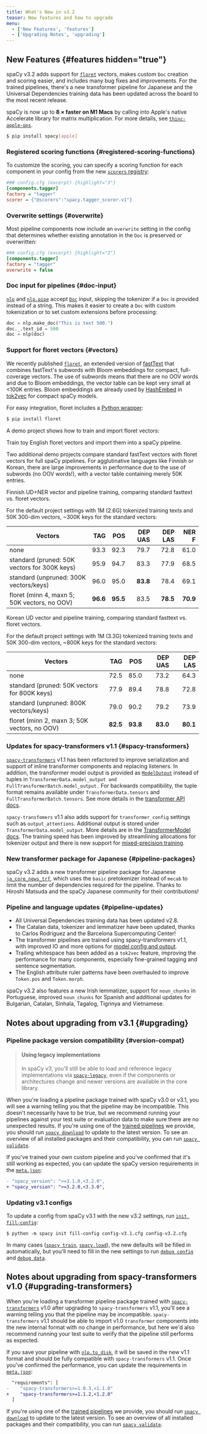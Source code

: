 ```yaml
---
title: What's New in v3.2
teaser: New features and how to upgrade
menu:
  - ['New Features', 'features']
  - ['Upgrading Notes', 'upgrading']
---
```


## New Features {#features hidden="true"}

spaCy v3.2 adds support for [`floret`](https://github.com/explosion/floret)
vectors, makes custom `Doc` creation and scoring easier, and includes many bug
fixes and improvements. For the trained pipelines, there's a new transformer
pipeline for Japanese and the Universal Dependencies training data has been
updated across the board to the most recent release.

<Infobox title="Improve performance for spaCy on Apple M1 with AppleOps" variant="warning" emoji="📣">

spaCy is now up to **8 &times; faster on M1 Macs** by calling into Apple's
native Accelerate library for matrix multiplication. For more details, see
[`thinc-apple-ops`](https://github.com/explosion/thinc-apple-ops).

```bash
$ pip install spacy[apple]
```

</Infobox>

### Registered scoring functions {#registered-scoring-functions}

To customize the scoring, you can specify a scoring function for each component
in your config from the new [`scorers` registry](/api/top-level#registry):

```ini
### config.cfg (excerpt) {highlight="3"}
[components.tagger]
factory = "tagger"
scorer = {"@scorers":"spacy.tagger_scorer.v1"}
```

### Overwrite settings {#overwrite}

Most pipeline components now include an `overwrite` setting in the config that
determines whether existing annotation in the `Doc` is preserved or overwritten:

```ini
### config.cfg (excerpt) {highlight="3"}
[components.tagger]
factory = "tagger"
overwrite = false
```

### Doc input for pipelines {#doc-input}

[`nlp`](/api/language#call) and [`nlp.pipe`](/api/language#pipe) accept
[`Doc`](/api/doc) input, skipping the tokenizer if a `Doc` is provided instead
of a string. This makes it easier to create a `Doc` with custom tokenization or
to set custom extensions before processing:

```python
doc = nlp.make_doc("This is text 500.")
doc._.text_id = 500
doc = nlp(doc)
```

### Support for floret vectors {#vectors}

We recently published [`floret`](https://github.com/explosion/floret), an
extended version of [fastText](https://fasttext.cc) that combines fastText's
subwords with Bloom embeddings for compact, full-coverage vectors. The use of
subwords means that there are no OOV words and due to Bloom embeddings, the
vector table can be kept very small at <100K entries. Bloom embeddings are
already used by [HashEmbed](https://thinc.ai/docs/api-layers#hashembed) in
[tok2vec](/api/architectures#tok2vec-arch) for compact spaCy models.

For easy integration, floret includes a
[Python wrapper](https://github.com/explosion/floret/blob/main/python/README.md):

```bash
$ pip install floret
```

A demo project shows how to train and import floret vectors:

<Project id="pipelines/floret_vectors_demo">

Train toy English floret vectors and import them into a spaCy pipeline.

</Project>

Two additional demo projects compare standard fastText vectors with floret
vectors for full spaCy pipelines. For agglutinative languages like Finnish or
Korean, there are large improvements in performance due to the use of subwords
(no OOV words!), with a vector table containing merely 50K entries.

<Project id="pipelines/floret_fi_core_demo">

Finnish UD+NER vector and pipeline training, comparing standard fasttext vs.
floret vectors.

For the default project settings with 1M (2.6G) tokenized training texts and 50K
300-dim vectors, ~300K keys for the standard vectors:

| Vectors                                      |      TAG |      POS |  DEP UAS |  DEP LAS |    NER F |
| -------------------------------------------- | -------: | -------: | -------: | -------: | -------: |
| none                                         |     93.3 |     92.3 |     79.7 |     72.8 |     61.0 |
| standard (pruned: 50K vectors for 300K keys) |     95.9 |     94.7 |     83.3 |     77.9 |     68.5 |
| standard (unpruned: 300K vectors/keys)       |     96.0 |     95.0 | **83.8** |     78.4 |     69.1 |
| floret (minn 4, maxn 5; 50K vectors, no OOV) | **96.6** | **95.5** |     83.5 | **78.5** | **70.9** |

</Project>

<Project id="pipelines/floret_ko_ud_demo">

Korean UD vector and pipeline training, comparing standard fasttext vs. floret
vectors.

For the default project settings with 1M (3.3G) tokenized training texts and 50K
300-dim vectors, ~800K keys for the standard vectors:

| Vectors                                      |      TAG |      POS |  DEP UAS |  DEP LAS |
| -------------------------------------------- | -------: | -------: | -------: | -------: |
| none                                         |     72.5 |     85.0 |     73.2 |     64.3 |
| standard (pruned: 50K vectors for 800K keys) |     77.9 |     89.4 |     78.8 |     72.8 |
| standard (unpruned: 800K vectors/keys)       |     79.0 |     90.2 |     79.2 |     73.9 |
| floret (minn 2, maxn 3; 50K vectors, no OOV) | **82.5** | **93.8** | **83.0** | **80.1** |

</Project>

### Updates for spacy-transformers v1.1 {#spacy-transformers}

[`spacy-transformers`](https://github.com/explosion/spacy-transformers) v1.1 has
been refactored to improve serialization and support of inline transformer
components and replacing listeners. In addition, the transformer model output is
provided as
[`ModelOutput`](https://huggingface.co/transformers/main_classes/output.html?highlight=modeloutput#transformers.file_utils.ModelOutput)
instead of tuples in
`TransformerData.model_output and FullTransformerBatch.model_output.` For
backwards compatibility, the tuple format remains available under
`TransformerData.tensors` and `FullTransformerBatch.tensors`. See more details
in the [transformer API docs](/api/architectures#TransformerModel).

`spacy-transfomers` v1.1 also adds support for `transformer_config` settings
such as `output_attentions`. Additional output is stored under
`TransformerData.model_output`. More details are in the
[TransformerModel docs](/api/architectures#TransformerModel). The training speed
has been improved by streamlining allocations for tokenizer output and there is
new support for [mixed-precision training](/api/architectures#TransformerModel).

### New transformer package for Japanese {#pipeline-packages}

spaCy v3.2 adds a new transformer pipeline package for Japanese
[`ja_core_news_trf`](/models/ja#ja_core_news_trf), which uses the `basic`
pretokenizer instead of `mecab` to limit the number of dependencies required for
the pipeline. Thanks to Hiroshi Matsuda and the spaCy Japanese community for
their contributions!

### Pipeline and language updates {#pipeline-updates}

- All Universal Dependencies training data has been updated v2.8.
- The Catalan data, tokenizer and lemmatizer have been updated, thanks to Carlos
  Rodriguez and the Barcelona Supercomputing Center!
- The transformer pipelines are trained using spacy-transformers v1.1, with
  improved IO and more options for
  [model config and output](/api/architectures#TransformerModel).
- Trailing whitespace has been added as a `tok2vec` feature, improving the
  performance for many components, especially fine-grained tagging and sentence
  segmentation.
- The English attribute ruler patterns have been overhauled to improve
  `Token.pos` and `Token.morph`.

spaCy v3.2 also features a new Irish lemmatizer, support for `noun_chunks` in
Portuguese, improved `noun_chunks` for Spanish and additional updates for
Bulgarian, Catalan, Sinhala, Tagalog, Tigrinya and Vietnamese.

## Notes about upgrading from v3.1 {#upgrading}

### Pipeline package version compatibility {#version-compat}

> #### Using legacy implementations
>
> In spaCy v3, you'll still be able to load and reference legacy implementations
> via [`spacy-legacy`](https://github.com/explosion/spacy-legacy), even if the
> components or architectures change and newer versions are available in the
> core library.

When you're loading a pipeline package trained with spaCy v3.0 or v3.1, you will
see a warning telling you that the pipeline may be incompatible. This doesn't
necessarily have to be true, but we recommend running your pipelines against
your test suite or evaluation data to make sure there are no unexpected results.
If you're using one of the [trained pipelines](/models) we provide, you should
run [`spacy download`](/api/cli#download) to update to the latest version. To
see an overview of all installed packages and their compatibility, you can run
[`spacy validate`](/api/cli#validate).

If you've trained your own custom pipeline and you've confirmed that it's still
working as expected, you can update the spaCy version requirements in the
[`meta.json`](/api/data-formats#meta):

```diff
- "spacy_version": ">=3.1.0,<3.2.0",
+ "spacy_version": ">=3.2.0,<3.3.0",
```

### Updating v3.1 configs

To update a config from spaCy v3.1 with the new v3.2 settings, run
[`init fill-config`](/api/cli#init-fill-config):

```cli
$ python -m spacy init fill-config config-v3.1.cfg config-v3.2.cfg
```

In many cases ([`spacy train`](/api/cli#train),
[`spacy.load`](/api/top-level#spacy.load)), the new defaults will be filled in
automatically, but you'll need to fill in the new settings to run
[`debug config`](/api/cli#debug) and [`debug data`](/api/cli#debug-data).

## Notes about upgrading from spacy-transformers v1.0 {#upgrading-transformers}

When you're loading a transformer pipeline package trained with
[`spacy-transformers`](https://github.com/explosion/spacy-transformers) v1.0
after upgrading to `spacy-transformers` v1.1, you'll see a warning telling you
that the pipeline may be incompatible. `spacy-transformers` v1.1 should be able
to import v1.0 `transformer` components into the new internal format with no
change in performance, but here we'd also recommend running your test suite to
verify that the pipeline still performs as expected.

If you save your pipeline with [`nlp.to_disk`](/api/language#to_disk), it will
be saved in the new v1.1 format and should be fully compatible with
`spacy-transformers` v1.1. Once you've confirmed the performance, you can update
the requirements in [`meta.json`](/api/data-formats#meta):

```diff
  "requirements": [
-    "spacy-transformers>=1.0.3,<1.1.0"
+    "spacy-transformers>=1.1.2,<1.2.0"
  ]
```

If you're using one of the [trained pipelines](/models) we provide, you should
run [`spacy download`](/api/cli#download) to update to the latest version. To
see an overview of all installed packages and their compatibility, you can run
[`spacy validate`](/api/cli#validate).
